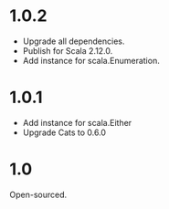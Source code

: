 # 1.0.2

* Upgrade all dependencies.
* Publish for Scala 2.12.0.
* Add instance for scala.Enumeration.

# 1.0.1

* Add instance for scala.Either
* Upgrade Cats to 0.6.0


# 1.0

Open-sourced.

